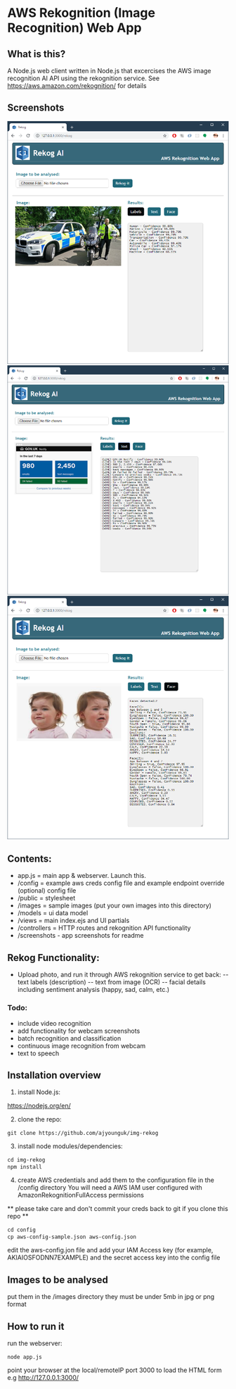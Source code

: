 # AWS Rekognition (Image Recognition) Web App 

## What is this?
A Node.js web client written in Node.js that excercises the AWS image recognition AI API using the rekognition service. 
See https://aws.amazon.com/rekognition/ for details


## Screenshots
![Alt text](/screenshots/rekog4.png?raw=true)
![Alt text](/screenshots/rekog5.png?raw=true)
![Alt text](/screenshots/rekog1.png?raw=true)



## Contents:
- app.js = main app & webserver. Launch this.
- /config = example aws creds config file and example endpoint override (optional) config file
- /public = stylesheet
- /images = sample images (put your own images into this directory)
- /models = ui data model
- /views = main index.ejs and UI partials 
- /controllers = HTTP routes and rekognition API functionality 
- /screenshots - app screenshots for readme


## Rekog Functionality:
- Upload photo, and run it through AWS rekognition service to get back:
-- text labels (description)
-- text from image (OCR) 
-- facial details including sentiment analysis (happy, sad, calm, etc.)


### Todo:
- include video recognition
- add functionality for webcam screenshots
- batch recognition and classification 
- continuous image recognition from webcam
- text to speech


## Installation overview
1. install Node.js:

https://nodejs.org/en/

2. clone the repo:
```
git clone https://github.com/ajyounguk/img-rekog
```

3. install node modules/dependencies:
```
cd img-rekog
npm install
```

4. create AWS credentials and add them to the configuration file in the /config directory
You will need a AWS IAM user configured with AmazonRekognitionFullAccess permissions

** please take care and don't commit your creds back to git if you clone this repo **
```
cd config
cp aws-config-sample.json aws-config.json
```
edit the aws-config.jon file and add your IAM Access key (for example, AKIAIOSFODNN7EXAMPLE) and the secret access key into the config file


## Images to be analysed
put them in the /images directory
they must be under 5mb in jpg or png format


## How to run it
run the webserver:
```
node app.js
```

point your browser at the local/remoteIP port 3000 to load the HTML form
e.g http://127.0.0.1:3000/

